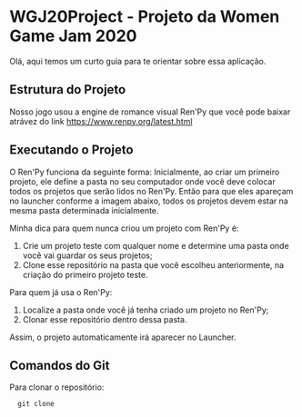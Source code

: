 
WGJ20Project - Projeto da Women Game Jam 2020
=====
Olá, aqui temos um curto guia para te orientar sobre essa aplicação.

Estrutura do Projeto
-----------------
Nosso jogo usou a engine de romance visual Ren'Py que você pode baixar atrávez do link https://www.renpy.org/latest.html


Executando o Projeto
-----------------
O Ren'Py funciona da seguinte forma: Inicialmente, ao criar um primeiro projeto, ele define a pasta no seu computador onde você deve colocar todos os projetos que serão lidos no Ren'Py. Então para que eles apareçam no launcher conforme a imagem abaixo, todos os projetos devem estar na mesma pasta determinada inicialmente.





Minha dica para quem nunca criou um projeto com Ren'Py é:
1. Crie um projeto teste com qualquer nome e determine uma pasta onde você vai guardar os seus projetos;
2. Clone esse repositório na pasta que você escolheu anteriormente, na criação do primeiro projeto teste.

Para quem já usa o Ren'Py:
1. Localize a pasta onde você já tenha criado um projeto no Ren'Py;
2. Clonar esse repositório dentro dessa pasta.

Assim, o projeto automaticamente irá aparecer no Launcher.


Comandos do Git
-----------------
Para clonar o repositório:

```
  git clone
 ```

